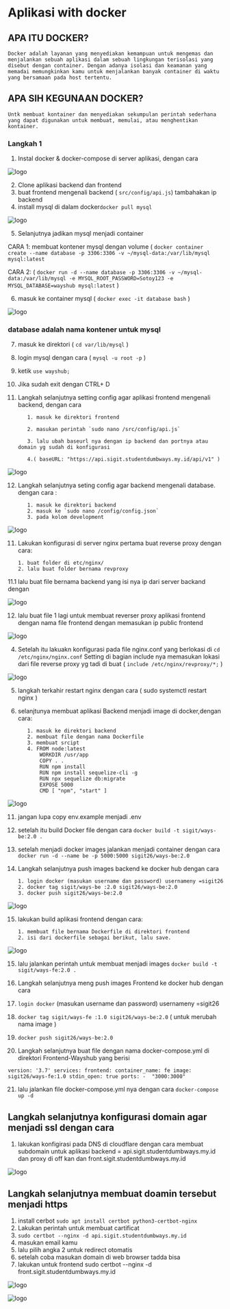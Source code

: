 # Aplikasi with docker

## APA ITU DOCKER?
`Docker adalah layanan yang menyediakan kemampuan untuk mengemas dan menjalankan sebuah aplikasi dalam sebuah lingkungan terisolasi yang disebut dengan container. Dengan adanya isolasi dan keamanan yang memadai memungkinkan kamu untuk menjalankan banyak container di waktu yang bersamaan pada host tertentu.`

## APA SIH KEGUNAAN DOCKER?
`Untk membuat kontainer dan menyediakan sekumpulan perintah sederhana yang dapat digunakan untuk membuat, memulai, atau menghentikan kontainer.`

### Langkah 1

1. Instal docker & docker-compose di server aplikasi, dengan cara 

![logo](https://github.com/prayogosigit/DevOps-Engineer/blob/main/week-2/day-2/assets/a1.png)


2. Clone aplikasi backend dan frontend
3. buat frontend mengenali backend ( `src/config/api.js`) tambahakan ip backend
4. install mysql di dalam docker`docker pull mysql` 

![logo](https://github.com/prayogosigit/DevOps-Engineer/blob/main/week-2/day-2/assets/a2.png)

5. Selanjutnya jadikan mysql menjadi container


CARA 1:
membuat kontener mysql dengan volume ( `docker container create --name database -p 3306:3306 -v ~/mysql-data:/var/lib/mysql mysql:latest` 

CARA 2:
( `docker run -d --name database -p 3306:3306 -v ~/mysql-data:/var/lib/mysql -e MYSQL_ROOT_PASSWORD=Sotoy123 -e MYSQL_DATABASE=wayshub mysql:latest` )

6. masuk ke container mysql ( `docker exec -it database bash` )

![logo](https://github.com/prayogosigit/DevOps-Engineer/blob/main/week-2/day-2/assets/a3.png)

### database adalah nama kontener untuk mysql
7. masuk ke direktori ( `cd var/lib/mysql` )
8. login mysql dengan cara
       ( `mysql -u root -p` ) 
9. ketik `use wayshub;`
10. Jika sudah exit dengan CTRL+ D
11. Langkah selanjutnya setting config agar aplikasi frontend mengenali backend, dengan cara
           
           1. masuk ke direktori frontend
           
           2. masukan perintah `sudo nano /src/config/api.js`
           
           3. lalu ubah baseurl nya dengan ip backend dan portnya atau domain yg sudah di konfigurasi
           
           4.( baseURL: "https://api.sigit.studentdumbways.my.id/api/v1" )
 
 
![logo](https://github.com/prayogosigit/DevOps-Engineer/blob/main/week-2/day-2/assets/a4.png)
 
12. Langkah selanjutnya seting config agar backend mengenali database. dengan cara :
           
           1. masuk ke direktori backend
           2. masuk ke `sudo nano /config/config.json`
           3. pada kolom development

![logo](https://github.com/prayogosigit/DevOps-Engineer/blob/main/week-2/day-2/assets/a5.png)

11. Lakukan konfigurasi di server nginx pertama buat reverse proxy dengan cara:
        
        1. buat folder di etc/nginx/
        2. lalu buat folder bernama revproxy

11.1 lalu buat file bernama backend yang isi nya ip dari server backand dengan 
       
![logo](https://github.com/prayogosigit/DevOps-Engineer/blob/main/week-2/day-2/assets/a6.png)

12. lalu buat file 1 lagi untuk membuat reverser proxy aplikasi frontend dengan nama file frontend dengan memasukan ip public frontend

![logo](https://github.com/prayogosigit/DevOps-Engineer/blob/main/week-2/day-2/assets/a7.png)

   4. Setelah itu lakuakn konfigurasi pada file nginx.conf yang berlokasi
          di `cd /etc/nginx/nginx.conf` Setting di bagian include nya memasukan lokasi dari file reverse proxy yg tadi di buat
          ( `include /etc/nginx/revproxy/*;` )
          
![logo](https://github.com/prayogosigit/DevOps-Engineer/blob/main/week-2/day-2/assets/a8.png)

   5. langkah terkahir restart nginx dengan cara ( sudo systemctl restart nginx )

10. selanjtunya membuat aplikasi Backend menjadi image di docker,dengan cara: 
           
           1. masuk ke direktori backend 
           2. membuat file dengan nama Dockerfile
           3. membuat srcipt
           4. FROM node:latest
               WORKDIR /usr/app
               COPY . .
               RUN npm install
               RUN npm install sequelize-cli -g
               RUN npx sequelize db:migrate
               EXPOSE 5000
               CMD [ "npm", "start" ]
![logo](https://github.com/prayogosigit/DevOps-Engineer/blob/main/week-2/day-2/assets/a9.png)

11. jangan lupa copy env.example menjadi .env
12. setelah itu build Docker file dengan cara 
         `docker build -t sigit/ways-be:2.0 .`
13. setelah menjadi docker images jalankan menjadi container dengan cara
        `docker run -d --name be -p 5000:5000 sigit26/ways-be:2.0`
14. Langkah selanjutnya push images backend ke docker hub dengan cara
       
        1. login docker (masukan username dan password) usernameny =sigit26
        2. docker tag sigit/ways-be :2.0 sigit26/ways-be:2.0
        3. docker push sigit26/ways-be:2.0
![logo](https://github.com/prayogosigit/DevOps-Engineer/blob/main/week-2/day-2/assets/a10.png)

15. lakukan build aplikasi frontend dengan cara:
        
        1. membuat file bernama Dockerfile di direktori frontend
        2. isi dari dockerfile sebagai berikut, lalu save.
       
![logo](https://github.com/prayogosigit/DevOps-Engineer/blob/main/week-2/day-2/assets/a11.png)

15. lalu jalankan perintah untuk membuat menjadi images
`docker build -t sigit/ways-fe:2.0 .`

16. Langkah selanjutnya meng push images Frontend ke docker hub dengan cara
17. `login docker` (masukan username dan password) usernameny =sigit26
18. `docker tag sigit/ways-fe :1.0 sigit26/ways-be:2.0` ( untuk merubah nama image )
19. `docker push sigit26/ways-be:2.0`

20. Langkah selanjutnya buat file dengan nama docker-compose.yml di direktori Frontend-Wayshub yang berisi
   
`version: '3.7'
services:
        frontend:
          container_name: fe
          image: sigit26/ways-fe:1.0
          stdin_open: true
          ports:
            -  "3000:3000"`

21. lalu jalankan file docker-compose.yml nya dengan cara `docker-compose up -d` 

## Langkah selanjutnya konfigurasi domain agar menjadi ssl dengan cara
1. lakukan konfigirasi pada DNS di cloudflare dengan cara membuat subdomain untuk aplikasi backend = api.sigit.studentdumbways.my.id dan proxy di off kan dan front.sigit.studentdumbways.my.id

![logo](https://github.com/prayogosigit/DevOps-Engineer/blob/main/week-2/day-2/assets/a12.png)

## Langkah selanjutnya membuat doamin tersebut menjadi https

1. install cerbot `sudo apt install certbot python3-certbot-nginx`
2. Lakukan perintah untuk membuat cartificat
3. `sudo certbot --nginx -d api.sigit.studentdumbways.my.id`
4. masukan email kamu
5. lalu pilih angka 2 untuk redirect otomatis
6. setelah coba masukan domain di web browser tadda bisa
7. lakukan untuk frontend sudo certbot --nginx -d front.sigit.studentdumbways.my.id

![logo](https://github.com/prayogosigit/DevOps-Engineer/blob/main/week-2/day-2/assets/a13.png)

![logo](https://github.com/prayogosigit/DevOps-Engineer/blob/main/week-2/day-2/assets/a14.png)
